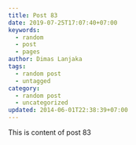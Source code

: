 ```yaml
---
title: Post 83
date: 2019-07-25T17:07:40+07:00
keywords:
  - random
  - post
  - pages
author: Dimas Lanjaka
tags:
  - random post
  - untagged
category:
  - random post
  - uncategorized
updated: 2014-06-01T22:38:39+07:00
---
```

This is content of post 83